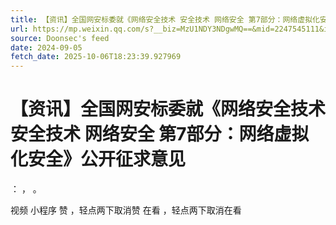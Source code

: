 ```yaml
---
title: 【资讯】全国网安标委就《网络安全技术 安全技术 网络安全 第7部分：网络虚拟化安全》公开征求意见
url: https://mp.weixin.qq.com/s?__biz=MzU1NDY3NDgwMQ==&mid=2247545111&idx=3&sn=aa7fc4d499b62158a6d020e249d39193
source: Doonsec's feed
date: 2024-09-05
fetch_date: 2025-10-06T18:23:39.927969
---
```


# 【资讯】全国网安标委就《网络安全技术 安全技术 网络安全 第7部分：网络虚拟化安全》公开征求意见

：
，
。

视频
小程序
赞
，轻点两下取消赞
在看
，轻点两下取消在看